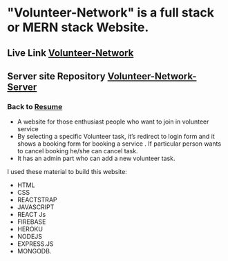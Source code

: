 # **"Volunteer-Network" is a full stack or MERN stack Website.**

## Live Link [Volunteer-Network](https://volunteer-network-portal.web.app)

## Server site Repository [Volunteer-Network-Server](https://github.com/Azim-Ahmed/volunteer-network-server)
### Back to [Resume](https://drive.google.com/file/d/1P4R1dSBIPLnYspXLRCHiK04CdWzx6g7a/view?usp=sharing)

- A website for those enthusiast people who want to join in volunteer service  
- By selecting a specific Volunteer task,  it’s redirect to login form and  it shows a booking form for booking  a service . If particular person wants to cancel booking he/she can cancel task.
- It has an admin part who can add a new volunteer task.

I used these material to build this website: 
- HTML
- CSS
- REACTSTRAP 
- JAVASCRIPT 
- REACT Js
- FIREBASE 
- HEROKU 
- NODEJS 
- EXPRESS.JS 
- MONGODB.
